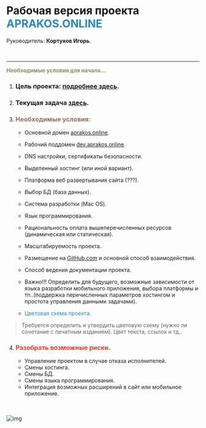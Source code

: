# Рабочая версия проекта <span style="color: #2C87BF;">APRAKOS.ONLINE</span>
 
Руководитель: **Кортуков Игорь**.

<br>

---

<span style="color: #7C9655;">**Необходимые условия для начала…**

1. ### Цель проекта:  [подробнее здесь](./target.md).
2. ### Текущая задача [здесь](./task.md).
3. ### <span style="color: #8F7161;">Необходимые условия:

   -   Основной домен [aprakos.online](https://aprakos.online). 
   -   Рабочий поддомен [dev.aprakos.online](https://dev.aprakos.online).
   -   DNS настройки, сертификаты безопасности.
   -   Выделенный хостинг (или иной вариант).
   -   Платформа веб развертывания сайта (???).
   -   Выбор БД (база данных).
   -   Система разработки (Mac OS).
   -   Язык программирования.
   -   Рациональность оплата вышеперечисленных ресурсов (динамическая или статическая).
   -   Масштабируемость проекта.
   -   Размещение на [GitHub.com](https://github.com/) и основной способ взаимодействия.
   -   Способ ведения документации проекта.
   -   Важно!!! Определить для будущего, возможные зависимости от языка разработки мобильного приложения, выбора платформы и тп..(поддержка перечисленных параметров хостингом и простота управления данными задачами).




   -   <span style="color: #2C87BF;">Цветовая схема проекта.
>Требуется определить и утвердить цветовую схему (нужно ли сочетание с печатным изданием). Цвет текста, ссылок и тд..


4. ### <span style="color: #e34234;">Разобрать возможные риски.

   * Управление проектом в случае отказа исполнителей.
   - Смены хостинга.
   - Смены БД.
   - Смены языка программирования.
   - Интеграция возможных расширений в сайт или мобильное приложение.

<br><br>
![img](https://1.bp.blogspot.com/-wFaMiAHx-Y8/YG3EaVrCDFI/AAAAAAAAGZY/IYjO6zFHW5wjj4I_HrssCIShQpMxWMHlgCLcBGAsYHQ/s800/IMG_2094.PNG)